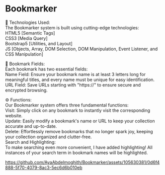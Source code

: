 # Bookmarker

🔧 Technologies Used:</br>
The Bookmarker system is built using cutting-edge technologies:</br>
HTML5 [Semantic Tags]</br>
CSS3 [Media Query]</br>
Bootstrap5 [Utilities, and Layout]</br>
JS [Objects, Array, DOM Selection, DOM Manipulation, Event Listener, and CSS Manipulation]</br>

📝 Bookmark Fields:</br>
Each bookmark has two essential fields:</br>
Name Field: Ensure your bookmark name is at least 3 letters long for meaningful titles, and every name must be unique for easy identification.</br>
URL Field: Save URLs starting with "https://" to ensure secure and encrypted browsing.</br>

⚙️ Functions:</br>
Our Bookmarker system offers three fundamental functions:</br>
Visit: Simply click on any bookmark to instantly visit the corresponding website.</br>
Update: Easily modify a bookmark's name or URL to keep your collection accurate and up-to-date.</br>
Delete: Effortlessly remove bookmarks that no longer spark joy, keeping your collection organized and clutter-free.</br>
Search and Highlighting:</br>
To make searching even more convenient, I have added highlighting! All instances of your search term in bookmark names will be highlighted.</br>



https://github.com/AyaAbdelmoghith/Bookmarker/assets/105630381/0d6f4888-5f70-4079-8ac3-5ec6d6b010eb

